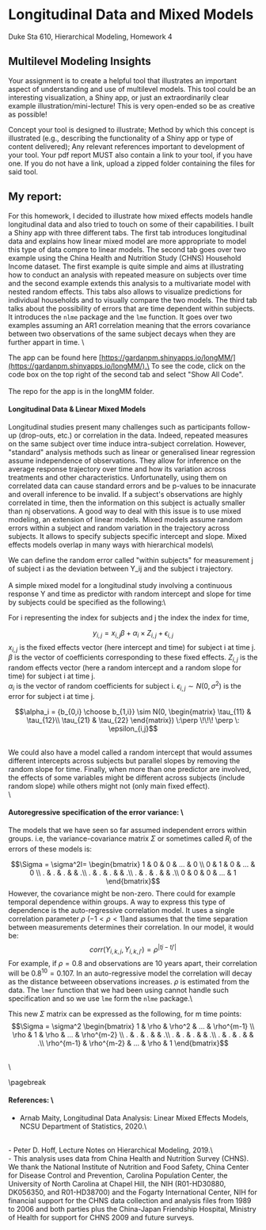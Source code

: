# Longitudinal Data and Mixed Models

Duke Sta 610, Hierarchical Modeling, Homework 4

## Multilevel Modeling Insights

Your assignment is to create a helpful tool that illustrates an important aspect of understanding and use of multilevel models. This tool could be an interesting visualization, a Shiny app, or just an extraordinarily clear example illustration/mini-lecture! This is very open-ended so be as creative as possible!


Concept your tool is designed to illustrate;
Method by which this concept is illustrated (e.g., describing the functionality of a Shiny app or type of content delivered);
Any relevant references important to development of your tool.
Your pdf report MUST also contain a link to your tool, if you have one. If you do not have a link, upload a zipped folder containing the files for said tool.


## My report:

For this homework, I decided to illustrate how mixed effects models handle longitudinal data and also tried to touch on some of their capabilities. I built a Shiny app with three different tabs. The first tab introduces longitudinal data and explains how linear mixed model are more appropriate to model this type of data compre to linear models. The second tab goes over two example using the China Health and Nutrition Study (CHNS) Household Income dataset. The first example is quite simple and aims at illustrating how to conduct an analysis with repeated measure on subjects over time and the second example extends this analysis to a multivariate model with nested random effects. This tabs also allows to visualize predictions for individual households and to visually compare the two models. The third tab talks about the possibility of errors that are time dependent within subjects. It introduces the `nlme` package and the `lme` function. It goes over two examples assuming an AR1 correlation meaning that the errors covariance between two observations of the same subject decays when they are further appart in time. \

The app can be found here [https://gardanpm.shinyapps.io/longMM/](https://gardanpm.shinyapps.io/longMM/).\
To see the code, click on the code box on the top right of the second tab and select "Show All Code".\
\
The repo for the app is in the longMM folder.

#### Longitudinal Data & Linear Mixed Models

Longitudinal studies present many challenges such as participants follow-up (drop-outs, etc.) or correlation in the data. Indeed, repeated measures on the same subject over time induce intra-subject correlation. However, "standard" analysis methods such as linear or generalised linear regression assume independence of observations. They allow for inference on the average response trajectory over time and how its variation across treatments and other characteristics. Unfortunatelly, using them on correlated data can cause standard errors and be p-values to be innacurate and overall inference to be invalid. If a subject's observations are highly correlated in time, then the information on this subject is actually smaller than nj observations. A good way to deal with this issue is to use mixed modeling, an extension of linear models. Mixed models assume random errors within a subject and random variation in the trajectory across subjects. It allows to specify subjects specific intercept and slope. Mixed effects models overlap in many ways with hierarchical models\

We can define the random error called "within subjects" for measurement j of subject i as the deviation between Y_ij and the subject i trajectory.\
\
A simple mixed model for a longitudinal study involving a continuous response Y and time as predictor with random intercept and slope for time by subjects could be specified as the following:\

For i representing the index for subjects and j the index the index for time,

$$y_{i,j} = x_{i, j}\beta + \alpha_i \times Z_{i,j} +\epsilon_{i,j}$$
$x_{i, j}$ is the fixed effects vector (here intercept and time) for subject i at time j. $\beta$ is the vector of coefficients corresponding to these fixed effects.
$Z_{i,j}$ is the random effects vector (here a random intercept and a random slope for time) for subject i at time j.  
$\alpha_i$ is the vector of random coefficients for subject i. 
$\epsilon_{i,j} \sim N(0, \sigma^2)$ is the error for subject i at time j.

$$\alpha_i = {b_{0,i} \choose b_{1,i}} \sim N(0,
\begin{matrix}
  \tau_{11} & \tau_{12}\\
  \tau_{21} & \tau_{22} \end{matrix}) \:\perp \!\!\! \perp \: \epsilon_{i,j}$$


\
We could also have a model called a random intercept that would assumes different intercepts across subjects but parallel slopes by removing the random slope for time. Finally, when more than one predictor are involved, the effects of some variables might be different across subjects (include random slope) while others might not (only main fixed effect).\
\

#### Autoregressive specification of the error variance: \

The models that we have seen so far assumed independent errors within groups. i.e, the variance-covariance matrix $\Sigma$ or sometimes called $R_i$ of the errors of these models is:

$$\Sigma = \sigma^2I=
\begin{bmatrix}
  1 & 0 & 0 & ... & 0 \\
  0 & 1 & 0 & ... & 0 \\
  . & . & . &     & .\\
  . & . & . &     & .\\
  . & . & . &     & .\\
  0 & 0 & 0 & ... & 1
\end{bmatrix}$$
However, the covariance might be non-zero. There could for example temporal dependence within groups. A way to express this type of dependence is the auto-regressive
correlation model. It uses a single correlation parameter $\rho$ ($-1 < \rho < 1$)and assumes that the
time separation between measurements determines their correlation. In our model, it would be:
$$corr(Y_{i,k,j}, Y_{i,k,j'}) = ρ^{|tj−tj'|}$$
For example, if $\rho = 0.8$ and observations are 10 years
apart, their correlation will be $0.8^{10} = 0.107$. In an auto-regressive model the
correlation will decay as the distance betweeen observations increases. $\rho$ is estimated from the data. The `lmer` function that we had been using cannot handle such specification and so we use `lme` form the `nlme` package.\

This new $\Sigma$ matrix can be expressed as the following, for m time points:
$$\Sigma = \sigma^2
\begin{bmatrix}
  1 & \rho & \rho^2 & ... & \rho^{m-1} \\
  \rho & 1 & \rho & ... & \rho^{m-2} \\
  . & . & . &     & .\\
  . & . & . &     & .\\
  . & . & . &     & .\\
  \rho^{m-1} & \rho^{m-2} & ... & \rho & 1
\end{bmatrix}$$

<br>
\

\pagebreak
#### References: \

- Arnab Maity, Longitudinal Data Analysis: Linear Mixed Effects
Models, NCSU Department of Statistics, 2020.\
<br>
- Peter D. Hoff, Lecture Notes on Hierarchical Modeling, 2019.\
<br>
- This analysis uses data from China Health and Nutrition Survey (CHNS). We thank the National Institute of Nutrition and Food Safety, China Center for Disease Control and Prevention, Carolina Population Center, the University of North Carolina at Chapel Hill, the NIH (R01-HD30880, DK056350, and R01-HD38700) and the Fogarty International Center, NIH for financial support for the CHNS data collection and analysis files from 1989 to 2006 and both parties plus the China-Japan Friendship Hospital, Ministry of Health for support for CHNS 2009 and future surveys.